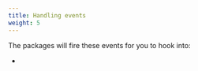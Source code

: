 ```yaml
---
title: Handling events
weight: 5
---
```


The packages will fire these events for you to hook into:

- 

